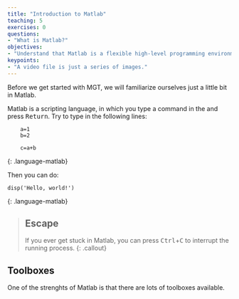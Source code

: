 ```yaml
---
title: "Introduction to Matlab"
teaching: 5
exercises: 0
questions:
- "What is Matlab?"
objectives:
- "Understand that Matlab is a flexible high-level programming environment."
keypoints:
- "A video file is just a series of images."
---
```





Before we get started with MGT, we will familiarize ourselves just a little bit in Matlab. 

Matlab is a scripting language, in which you type a command in the and press <kbd>Return</kbd>. Try to type in the following lines: 

~~~
    a=1
    b=2

    c=a+b
~~~
{: .language-matlab}


Then you can do: 

~~~
disp('Hello, world!')
~~~
{: .language-matlab}



> ## Escape
> If you ever get stuck in Matlab, you can press <kbd>Ctrl</kbd>+<kbd>C</kbd> to interrupt the running process. 
{: .callout}


## Toolboxes

One of the strenghts of Matlab is that there are lots of toolboxes available. 